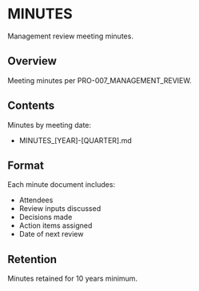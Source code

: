 # MINUTES

Management review meeting minutes.

## Overview

Meeting minutes per PRO-007_MANAGEMENT_REVIEW.

## Contents

Minutes by meeting date:
- MINUTES_[YEAR]-[QUARTER].md

## Format

Each minute document includes:
- Attendees
- Review inputs discussed
- Decisions made
- Action items assigned
- Date of next review

## Retention

Minutes retained for 10 years minimum.
